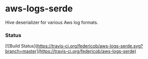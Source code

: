 aws-logs-serde
==============

Hive deserializer for various Aws log formats.

### Status
[![Build Status](https://travis-ci.org/federicob/aws-logs-serde.svg?branch=master](https://travis-ci.org/federicob/aws-logs-serde)
